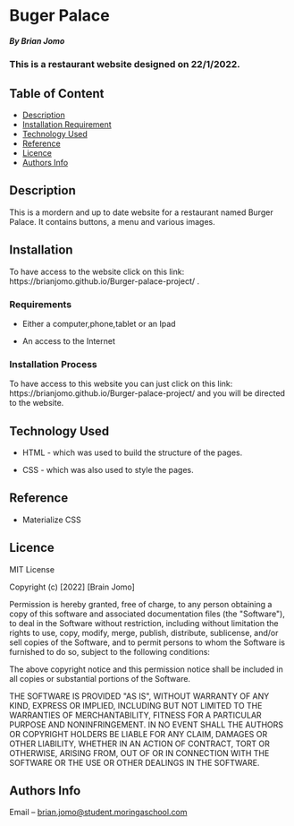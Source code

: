 # Buger Palace

##### By Brian Jomo
### This is a restaurant website designed on 22/1/2022.

## Table of Content

+ [Description](#description)
+ [Installation Requirement](#Installation)
+ [Technology Used](#technology-used)
+ [Reference](#reference)
+ [Licence](#licence)
+ [Authors Info](#author-Info)

## Description
<p>This is a mordern and up to date website for a restaurant named Burger Palace. It contains buttons, a menu and various images.</p>

## Installation
<p> To have access to the website click on this link:  https://brianjomo.github.io/Burger-palace-project/ .</P>



### Requirements

* Either a computer,phone,tablet or an Ipad

* An access to the Internet

### Installation Process
<p>To have access to this website you can just click on this link: https://brianjomo.github.io/Burger-palace-project/ and you will be directed to the website.</p>

## Technology Used
* HTML - which was used to build the structure of the pages.

* CSS - which was also used to style the pages.

## Reference
* Materialize CSS


## Licence

MIT License

Copyright (c) [2022] [Brain Jomo]

Permission is hereby granted, free of charge, to any person obtaining a copy
of this software and associated documentation files (the "Software"), to deal
in the Software without restriction, including without limitation the rights
to use, copy, modify, merge, publish, distribute, sublicense, and/or sell
copies of the Software, and to permit persons to whom the Software is
furnished to do so, subject to the following conditions:

The above copyright notice and this permission notice shall be included in all
copies or substantial portions of the Software.

THE SOFTWARE IS PROVIDED "AS IS", WITHOUT WARRANTY OF ANY KIND, EXPRESS OR
IMPLIED, INCLUDING BUT NOT LIMITED TO THE WARRANTIES OF MERCHANTABILITY,
FITNESS FOR A PARTICULAR PURPOSE AND NONINFRINGEMENT. IN NO EVENT SHALL THE
AUTHORS OR COPYRIGHT HOLDERS BE LIABLE FOR ANY CLAIM, DAMAGES OR OTHER
LIABILITY, WHETHER IN AN ACTION OF CONTRACT, TORT OR OTHERWISE, ARISING FROM,
OUT OF OR IN CONNECTION WITH THE SOFTWARE OR THE USE OR OTHER DEALINGS IN THE
SOFTWARE.


## Authors Info

Email – brian.jomo@student.moringaschool.com
